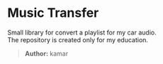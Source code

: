 # Music Transfer


Small library for convert a playlist for my car audio.  
The repository is created only for my education.

>**Author:** kamar
